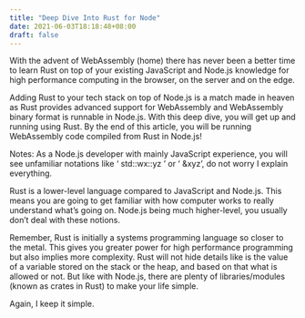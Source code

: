 ```yaml
---
title: "Deep Dive Into Rust for Node"
date: 2021-06-03T18:18:48+08:00
draft: false
---
```


With the advent of WebAssembly (home) there has never been a better time to learn Rust on top of your existing JavaScript and Node.js knowledge for high performance computing in the browser, on the server and on the edge.

Adding Rust to your tech stack on top of Node.js is a match made in heaven as Rust provides advanced support for WebAssembly and WebAssembly binary format is runnable in Node.js.
With this deep dive, you will get up and running using Rust. By the end of this article, you will be running WebAssembly code compiled from Rust in Node.js!

Notes:
As a Node.js developer with mainly JavaScript experience, you will see unfamiliar notations like ‘ std::wx::yz ’ or ‘ &xyz’, do not worry I explain everything.

Rust is a lower-level language compared to JavaScript and Node.js. This means you are going to get familiar with how computer works to really understand what’s going on. Node.js being much higher-level, you usually don’t deal with these notions.

Remember, Rust is initially a systems programming language so closer to the metal. This gives you greater power for high performance programming but also implies more complexity.
Rust will not hide details like is the value of a variable stored on the stack or the heap, and based on that what is allowed or not. But like with Node.js, there are plenty of libraries/modules (known as crates in Rust) to make your life simple.

Again, I keep it simple.
